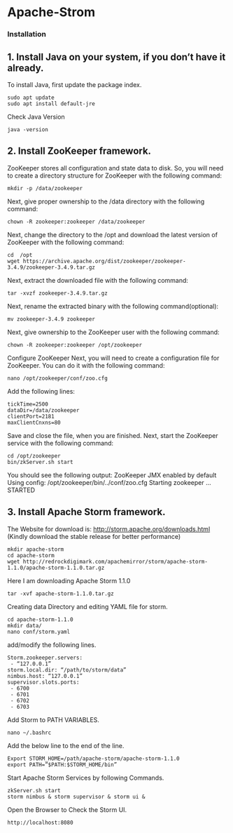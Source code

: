 # Apache-Strom

### Installation

## 1. Install Java on your system, if you don’t have it already.
    
   To install Java, first update the package index.
   ```
   sudo apt update
   sudo apt install default-jre
   ```
   Check Java Version
   ```
   java -version
   ```
## 2. Install ZooKeeper framework.
  
  ZooKeeper stores all configuration and state data to disk. So, you will need to create a directory structure for ZooKeeper with the following command:
  ```
  mkdir -p /data/zookeeper
  ```
  
  Next, give proper ownership to the /data directory with the following command:
  ```
  chown -R zookeeper:zookeeper /data/zookeeper
  ```

  Next, change the directory to the /opt and download the latest version of ZooKeeper with the following command:
  ```
  cd  /opt
  wget https://archive.apache.org/dist/zookeeper/zookeeper-3.4.9/zookeeper-3.4.9.tar.gz
  ```

  Next, extract the downloaded file with the following command:
  ```
  tar -xvzf zookeeper-3.4.9.tar.gz
  ```
  Next, rename the extracted binary with the following command(optional):
  ```
  mv zookeeper-3.4.9 zookeeper
  ```
  Next, give ownership to the ZooKeeper user with the following command:
  ```
  chown -R zookeeper:zookeeper /opt/zookeeper
  ```
  Configure ZooKeeper
  Next, you will need to create a configuration file for ZooKeeper. You can do it with the following command:
  ```
  nano /opt/zookeeper/conf/zoo.cfg
  ```
  Add the following lines:
  ```
  tickTime=2500
  dataDir=/data/zookeeper
  clientPort=2181
  maxClientCnxns=80
  ```
  Save and close the file, when you are finished.
  Next, start the ZooKeeper service with the following command:
  ```
  cd /opt/zookeeper
  bin/zkServer.sh start
  ```
  You should see the following output:
  ZooKeeper JMX enabled by default
  Using config: /opt/zookeeper/bin/../conf/zoo.cfg
  Starting zookeeper ... STARTED

## 3. Install Apache Storm framework.
  
  The Website for download is: http://storm.apache.org/downloads.html (Kindly download the stable release for better performance)
  ```
  mkdir apache-storm
  cd apache-storm
  wget http://redrockdigimark.com/apachemirror/storm/apache-storm-1.1.0/apache-storm-1.1.0.tar.gz
  ```
  Here I am downloading Apache Storm 1.1.0
  ```
  tar -xvf apache-storm-1.1.0.tar.gz 
  ```
  Creating data Directory and editing YAML file for storm.
  ```
  cd apache-storm-1.1.0
  mkdir data/
  nano conf/storm.yaml
  ```
  add/modify the following lines.
  ```
  Storm.zookeeper.servers:
   - “127.0.0.1”
  storm.local.dir: “/path/to/storm/data”
  nimbus.host: “127.0.0.1”
  supervisor.slots.ports:
   - 6700
   - 6701
   - 6702
   - 6703
  ```
  Add Storm to PATH VARIABLES.
  ```
  nano ~/.bashrc
  ```
  Add the below line to the end of the line.
  ```
  Export STORM_HOME=/path/apache-storm/apache-storm-1.1.0
  export PATH=”$PATH:$STORM_HOME/bin”
  ```
  Start Apache Storm Services by following Commands.
  ```
  zkServer.sh start 
  storm nimbus & storm supervisor & storm ui & 
  ```
  Open the Browser to Check the Storm UI.
  ```
  http://localhost:8080
  ```